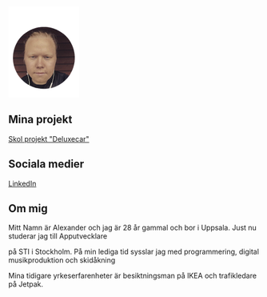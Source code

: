 <img src="profilbild.PNG" alt="profilbild"/>
<H2>Mina projekt</h2>
<a href="https://alexanderjansson91.github.io/Deluxepark/">Skol projekt "Deluxecar"</a>
<H2>Sociala medier</h2>
<a href="https://www.linkedin.com/in/alexander-jansson-6a5645192/">LinkedIn</a>
<H2>Om mig</h2>
<p>Mitt Namn är Alexander och jag är 28 år gammal och bor i Uppsala. Just nu studerar jag till Apputvecklare</p>
<p>på STI i Stockholm. På min lediga tid sysslar jag med programmering, digital musikproduktion och skidåkning</p>
<p>Mina tidigare yrkeserfarenheter är besiktningsman på IKEA och trafikledare på Jetpak.<p/> 
